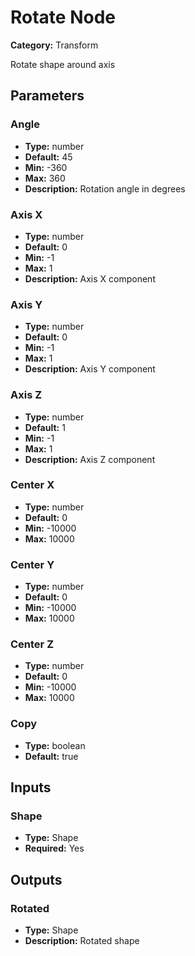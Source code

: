 
# Rotate Node

**Category:** Transform

Rotate shape around axis

## Parameters


### Angle
- **Type:** number
- **Default:** 45
- **Min:** -360
- **Max:** 360
- **Description:** Rotation angle in degrees


### Axis X
- **Type:** number
- **Default:** 0
- **Min:** -1
- **Max:** 1
- **Description:** Axis X component


### Axis Y
- **Type:** number
- **Default:** 0
- **Min:** -1
- **Max:** 1
- **Description:** Axis Y component


### Axis Z
- **Type:** number
- **Default:** 1
- **Min:** -1
- **Max:** 1
- **Description:** Axis Z component


### Center X
- **Type:** number
- **Default:** 0
- **Min:** -10000
- **Max:** 10000



### Center Y
- **Type:** number
- **Default:** 0
- **Min:** -10000
- **Max:** 10000



### Center Z
- **Type:** number
- **Default:** 0
- **Min:** -10000
- **Max:** 10000



### Copy
- **Type:** boolean
- **Default:** true





## Inputs


### Shape
- **Type:** Shape
- **Required:** Yes



## Outputs


### Rotated
- **Type:** Shape
- **Description:** Rotated shape



